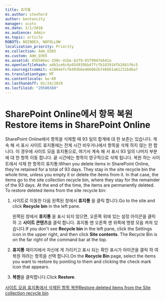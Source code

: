 ```yaml
---
title: 휴지통
ms.author: stevhord
author: bentoncity
manager: scotv
ms.date: 3/1/2018
ms.audience: Admin
ms.topic: article
ROBOTS: NOINDEX, NOFOLLOW
localization_priority: Priority
ms.collection: Adm_O365
ms.custom: Adm_O365
ms.assetid: 456586ec-330c-41be-b2f9-65f9947eb41a
ms.openlocfilehash: a4b1ce6c6a454939bb47fcfb183914fb26b1f6c5
ms.sourcegitcommit: e2864efcfb493b6e46b662b746661a61232bdba7
ms.translationtype: MT
ms.contentlocale: ko-KR
ms.lasthandoff: 01/24/2019
ms.locfileid: "29500360"
---
```

# <a name="restore-items-in-sharepoint-online"></a><span data-ttu-id="08840-102">SharePoint Online에서 항목 복원</span><span class="sxs-lookup"><span data-stu-id="08840-102">Restore items in SharePoint Online</span></span>

<span data-ttu-id="08840-p101">SharePoint Online에서 항목을 삭제할 때 93 일의 합계에 대 한 보존는 있습니다. 계속 해 서 표시 사이트 휴지통에는 전체 시간 비우거나에서 항목을 삭제 하지 않는 한 합니다. 이 경우에 사이트 모음 휴지통으로, 여기서 계속 해 서 표시 93 일의 나머지 부분에 대 한 항목 이동 합니다. 끝 시간에는 항목이 영구적으로 삭제 됩니다. 복원 하는 사이트에서 삭제 한 항목이 휴지통:</span><span class="sxs-lookup"><span data-stu-id="08840-p101">When you delete items in SharePoint Online, they're retained for a total of 93 days. They stay in the site recycle bin the whole time, unless you empty it or delete the items from it. In that case, the items go to the site collection recycle bin, where they stay for the remainder of the 93 days. At the end of the time, the items are permanently deleted. To restore deleted items from the site recycle bin:</span></span>
  
1. <span data-ttu-id="08840-108">사이트로 이동한 다음 왼쪽된 창에서 **휴지통** 을 클릭 합니다.</span><span class="sxs-lookup"><span data-stu-id="08840-108">Go to the site and click **Recycle bin** in the left pane.</span></span> 
    
    <span data-ttu-id="08840-p102">왼쪽된 창에서 **휴지통** 을 표시 되지 않으면, 오른쪽 위에 있는 설정 아이콘을 클릭 하 고 **사이트 콘텐츠**를 클릭 합니다. 휴지통 맨 오른쪽 맨 위쪽에 명령 모음 켜져 있습니다.</span><span class="sxs-lookup"><span data-stu-id="08840-p102">If you don't see **Recycle bin** in the left pane, click the Settings icon in the upper right, and then click **Site contents**. The Recycle Bin is on the far right of the command bar at the top.</span></span>
    
2. <span data-ttu-id="08840-111">**휴지통** 페이지에서 자신에 게 가리키고 표시 되는 확인 표시가 아이콘을 클릭 하 여 복원 하려는 항목을 선택 합니다.</span><span class="sxs-lookup"><span data-stu-id="08840-111">On the **Recycle Bin** page, select the items you want to restore by pointing to them and clicking the check mark icon that appears.</span></span> 
    
3. <span data-ttu-id="08840-112">**복원**을 클릭합니다.</span><span class="sxs-lookup"><span data-stu-id="08840-112">Click **Restore**.</span></span>
    
[<span data-ttu-id="08840-113">사이트 모음 휴지통에서 삭제된 항목 복원</span><span class="sxs-lookup"><span data-stu-id="08840-113">Restore deleted items from the Site collection recycle bin</span></span>](https://go.microsoft.com/fwlink/?linkid=866439)
  

